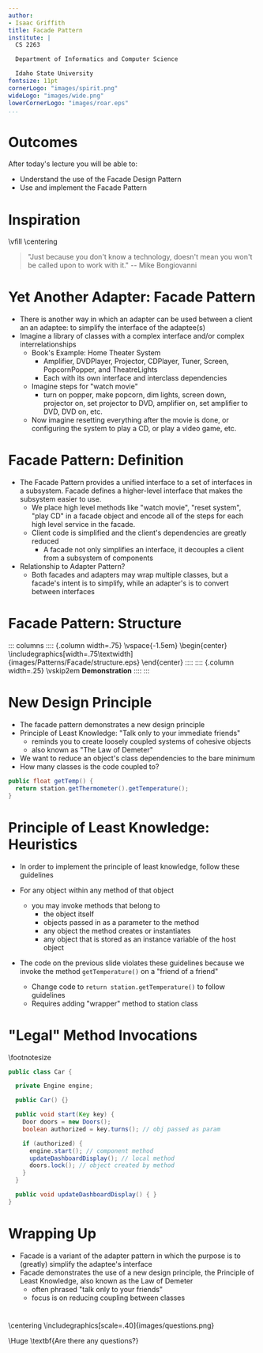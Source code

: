 ```yaml
---
author:
- Isaac Griffith
title: Facade Pattern
institute: |
  CS 2263

  Department of Informatics and Computer Science

  Idaho State University
fontsize: 11pt
cornerLogo: "images/spirit.png"
wideLogo: "images/wide.png"
lowerCornerLogo: "images/roar.eps"
...
```


# Outcomes

After today's lecture you will be able to:

* Understand the use of the Facade Design Pattern
* Use and implement the Facade Pattern

# Inspiration

\vfill
\centering

> "Just because you don't know a technology, doesn't mean you won't be called upon to work with it." -- Mike Bongiovanni

# Yet Another Adapter: Facade Pattern

* There is another way in which an adapter can be used between a client an an adaptee: to simplify the interface of the adaptee(s)
* Imagine a library of classes with a complex interface and/or complex interrelationships
  - Book's Example: Home Theater System
    * Amplifier, DVDPlayer, Projector, CDPlayer, Tuner, Screen, PopcornPopper, and TheatreLights
    * Each with its own interface and interclass dependencies
  - Imagine steps for "watch movie"
    * turn on popper, make popcorn, dim lights, screen down, projector on, set projector to DVD, amplifier on, set amplifier to DVD, DVD on, etc.
  - Now imagine resetting everything after the movie is done, or configuring the system to play a CD, or play a video game, etc.

# Facade Pattern: Definition

* The Facade Pattern provides a unified interface to a set of interfaces in a subsystem. Facade defines a higher-level interface that makes the subsystem easier to use.
  - We place high level methods like "watch movie", "reset system", "play CD" in a facade object and encode all of the steps for each high level service in the facade.
  - Client code is simplified and the client's dependencies are greatly reduced
    * A facade not only simplifies an interface, it decouples a client from a subsystem of components
* Relationship to Adapter Pattern?
  - Both facades and adapters may wrap multiple classes, but a facade's intent is to simplify, while an adapter's is to convert between interfaces

# Facade Pattern: Structure

::: columns
:::: {.column width=.75}
\vspace{-1.5em}
\begin{center}
\includegraphics[width=.75\textwidth]{images/Patterns/Facade/structure.eps}
\end{center}
::::
:::: {.column width=.25}
\vskip2em
**Demonstration**
::::
:::

# New Design Principle

* The facade pattern demonstrates a new design principle
* Principle of Least Knowledge: "Talk only to your immediate friends"
  - reminds you to create loosely coupled systems of cohesive objects
  - also known as "The Law of Demeter"
* We want to reduce an object's class dependencies to the bare minimum
* How many classes is the code coupled to?

```java
public float getTemp() {
  return station.getThermometer().getTemperature();
}
```

# Principle of Least Knowledge: Heuristics

* In order to implement the principle of least knowledge, follow these guidelines

* For any object within any method of that  object
  - you may invoke methods that belong to
    * the object itself
    * objects passed in as a parameter to the method
    * any object the method creates or instantiates
    * any object that is stored as an instance variable of the host object
* The code on the previous slide violates these guidelines because we invoke the method `getTemperature()` on a "friend of a friend"
  - Change code to `return station.getTemperature()` to follow guidelines
  - Requires adding "wrapper" method to station class

# "Legal" Method Invocations

\footnotesize
```java
public class Car {

  private Engine engine;

  public Car() {}

  public void start(Key key) {
    Door doors = new Doors();
    boolean authorized = key.turns(); // obj passed as param

    if (authorized) {
      engine.start(); // component method
      updateDashboardDisplay(); // local method
      doors.lock(); // object created by method
    }
  }

  public void updateDashboardDisplay() { }
}
```

# Wrapping Up

* Facade is a variant of the adapter pattern in which the purpose is to (greatly) simplify the adaptee's interface
* Facade demonstrates the use of a new design principle, the Principle of Least Knowledge, also known as the Law of Demeter
  - often phrased "talk only to your friends"
  - focus is on reducing coupling between classes

#

\centering
\includegraphics[scale=.40]{images/questions.png}

\Huge \textbf{Are there any questions?}

